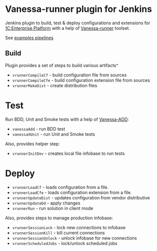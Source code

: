 # Vanessa-runner plugin for Jenkins

Jenkins plugin to build, test & deploy configurations and extensions for [1C:Enterprise Platform](https://1c-dn.com/) with a help of [Vanessa-runner](https://github.com/vanessa-opensource/vanessa-runner) toolset.

See [examples pipelines](examples)

## Build

Plugin provides a set of steps to build various artifacts^
* `vrunnerCompileCf` - build configuration file from sources
* `vrunnerCompileCfe` - build configuration extension file from sources
* `vrunnerMakeDist` - create distribution files

# Test

Run BDD, Unit and Smoke tests with a help of [Vanessa-ADD](https://github.com/vanessa-opensource/add):
* `vanessaAdd` - run BDD test
* `vanessaXUnit` - run Unit and Smoke tests

Also, provides helper step:
* `vrunnerInitDev` - creates local file infobase to run tests

# Deploy
* `vrunnerLoadCf` - loads configuration from a file.
* `vrunnerLoadCfe` - loads configuration extension from a file.
* `vrunnerUpdateDist` - updates configuration from vendor distributive 
* `vrunnerUpdateDd` - apply changes
* `vrunnerRun` - run solution in client mode

Also, provides steps to manage production infobase:
* `vrunnerSessionLock` - lock new connections to infobase
* `vrunnerSessionKill` - kill current connections
* `vrunnerSessionUnlock` - unlock infobase for new connections
* `vrunnerScheduledJobs` - lock/unlock scheduled jobs
